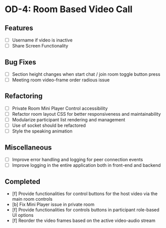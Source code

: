 # OD-4: Room Based Video Call

## Features
- [ ] Username if video is inactive
- [ ] Share Screen Functionality

## Bug Fixes
- [ ] Section height changes when start chat / join room toggle button press
- [ ] Meeting room video-frame order radious issue

## Refactoring
- [ ] Private Room Mini Player Control accessibility
- [ ] Refactor room layout CSS for better responsiveness and maintainability
- [ ] Modularize participant list rendering and management
- [ ] Use of socket should be refactored
- [ ] Style the speaking animation

## Miscellaneous
- [ ] Improve error handling and logging for peer connection events
- [ ] Improve logging in the entire application both in front-end and backend

## Completed
- [f] Provide functionalities for control buttons for the host video via the main room controls
- [b] Fix Mini Player issue in private room
- [f] Provide functionalities for controls buttons in participant role-based UI options
- [f] Reorder the video frames based on the active video-audio stream
